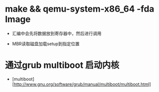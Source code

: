 



# make && qemu-system-x86_64 -fda Image



- 汇编中会先将数据放到寄存器中，然后进行调用

- MBR读取磁盘加载setup到指定位置


# 通过grub multiboot 启动内核

- [multiboot][http://www.gnu.org/software/grub/manual/multiboot/multiboot.html]


